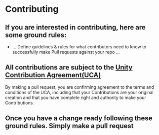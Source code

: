 # Contributing

## If you are interested in contributing, here are some ground rules:
* ... Define guidelines & rules for what contributors need to know to successfully make Pull requests against your repo ...

## All contributions are subject to the [Unity Contribution Agreement(UCA)](https://unity3d.com/legal/licenses/Unity_Contribution_Agreement)
By making a pull request, you are confirming agreement to the terms and conditions of the UCA, including that your Contributions are your original creation and that you have complete right and authority to make your Contributions.

## Once you have a change ready following these ground rules. Simply make a pull request
